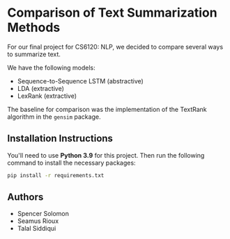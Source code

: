 # Comparison of Text Summarization Methods

For our final project for CS6120: NLP, we decided to compare several ways to summarize text.

We have the following models:
- Sequence-to-Sequence LSTM (abstractive)
- LDA (extractive)
- LexRank (extractive)

The baseline for comparison was the implementation of the TextRank algorithm in the `gensim` package.


## Installation Instructions
You'll need to use __Python 3.9__ for this project.
Then run the following command to install the necessary packages:

```sh
pip install -r requirements.txt
```

## Authors
- Spencer Solomon
- Seamus Rioux
- Talal Siddiqui